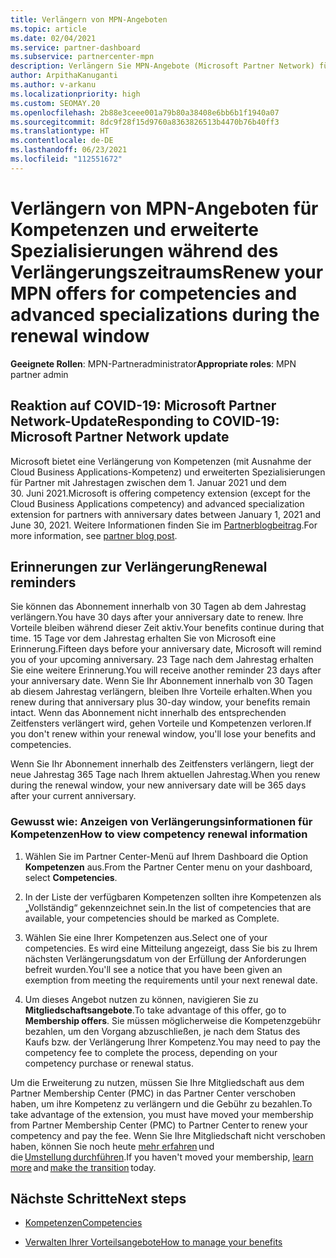 ```yaml
---
title: Verlängern von MPN-Angeboten
ms.topic: article
ms.date: 02/04/2021
ms.service: partner-dashboard
ms.subservice: partnercenter-mpn
description: Verlängern Sie MPN-Angebote (Microsoft Partner Network) für Kompetenzen und erweiterte Spezialisierungen. Der Verlängerungszeitraum beginnt einen Tag nach dem Jahrestag des Kaufdatums.
author: ArpithaKanuganti
ms.author: v-arkanu
ms.localizationpriority: high
ms.custom: SEOMAY.20
ms.openlocfilehash: 2b88e3ceee001a79b80a38408e6bb6b1f1940a07
ms.sourcegitcommit: 8dc9f28f15d9760a8363826513b4470b76b40ff3
ms.translationtype: HT
ms.contentlocale: de-DE
ms.lasthandoff: 06/23/2021
ms.locfileid: "112551672"
---
```

# <a name="renew-your-mpn-offers-for-competencies-and-advanced-specializations-during-the-renewal-window"></a><span data-ttu-id="cd1b7-103">Verlängern von MPN-Angeboten für Kompetenzen und erweiterte Spezialisierungen während des Verlängerungszeitraums</span><span class="sxs-lookup"><span data-stu-id="cd1b7-103">Renew your MPN offers for competencies and advanced specializations during the renewal window</span></span>

<span data-ttu-id="cd1b7-104">**Geeignete Rollen**: MPN-Partneradministrator</span><span class="sxs-lookup"><span data-stu-id="cd1b7-104">**Appropriate roles**: MPN partner admin</span></span>

## <a name="responding-to-covid-19-microsoft-partner-network-update"></a><span data-ttu-id="cd1b7-105">Reaktion auf COVID-19: Microsoft Partner Network-Update</span><span class="sxs-lookup"><span data-stu-id="cd1b7-105">Responding to COVID-19: Microsoft Partner Network update</span></span>

<span data-ttu-id="cd1b7-106">Microsoft bietet eine Verlängerung von Kompetenzen (mit Ausnahme der Cloud Business Applications-Kompetenz) und erweiterten Spezialisierungen für Partner mit Jahrestagen zwischen dem 1. Januar 2021 und dem 30. Juni 2021.</span><span class="sxs-lookup"><span data-stu-id="cd1b7-106">Microsoft is offering competency extension (except for the Cloud Business Applications competency) and advanced specialization extension for partners with anniversary dates between January 1, 2021 and June 30, 2021.</span></span> <span data-ttu-id="cd1b7-107">Weitere Informationen finden Sie im [Partnerblogbeitrag](https://blogs.partner.microsoft.com/mpn/responding-to-covid-19-microsoft-partner-network/).</span><span class="sxs-lookup"><span data-stu-id="cd1b7-107">For more information, see [partner blog post](https://blogs.partner.microsoft.com/mpn/responding-to-covid-19-microsoft-partner-network/).</span></span>

## <a name="renewal-reminders"></a><span data-ttu-id="cd1b7-108">Erinnerungen zur Verlängerung</span><span class="sxs-lookup"><span data-stu-id="cd1b7-108">Renewal reminders</span></span>

<span data-ttu-id="cd1b7-109">Sie können das Abonnement innerhalb von 30 Tagen ab dem Jahrestag verlängern.</span><span class="sxs-lookup"><span data-stu-id="cd1b7-109">You have 30 days after your anniversary date to renew.</span></span> <span data-ttu-id="cd1b7-110">Ihre Vorteile bleiben während dieser Zeit aktiv.</span><span class="sxs-lookup"><span data-stu-id="cd1b7-110">Your benefits continue during that time.</span></span> <span data-ttu-id="cd1b7-111">15 Tage vor dem Jahrestag erhalten Sie von Microsoft eine Erinnerung.</span><span class="sxs-lookup"><span data-stu-id="cd1b7-111">Fifteen days before your anniversary date, Microsoft will remind you of your upcoming anniversary.</span></span> <span data-ttu-id="cd1b7-112">23 Tage nach dem Jahrestag erhalten Sie eine weitere Erinnerung.</span><span class="sxs-lookup"><span data-stu-id="cd1b7-112">You will receive another reminder 23 days after your anniversary date.</span></span> <span data-ttu-id="cd1b7-113">Wenn Sie Ihr Abonnement innerhalb von 30 Tagen ab diesem Jahrestag verlängern, bleiben Ihre Vorteile erhalten.</span><span class="sxs-lookup"><span data-stu-id="cd1b7-113">When you renew during that anniversary plus 30-day window, your benefits remain intact.</span></span> <span data-ttu-id="cd1b7-114">Wenn das Abonnement nicht innerhalb des entsprechenden Zeitfensters verlängert wird, gehen Vorteile und Kompetenzen verloren.</span><span class="sxs-lookup"><span data-stu-id="cd1b7-114">If you don't renew within your renewal window, you'll lose your benefits and competencies.</span></span>

<span data-ttu-id="cd1b7-115">Wenn Sie Ihr Abonnement innerhalb des Zeitfensters verlängern, liegt der neue Jahrestag 365 Tage nach Ihrem aktuellen Jahrestag.</span><span class="sxs-lookup"><span data-stu-id="cd1b7-115">When you renew during the renewal window, your new anniversary date will be 365 days after your current anniversary.</span></span>

### <a name="how-to-view-competency-renewal-information"></a><span data-ttu-id="cd1b7-116">Gewusst wie: Anzeigen von Verlängerungsinformationen für Kompetenzen</span><span class="sxs-lookup"><span data-stu-id="cd1b7-116">How to view competency renewal information</span></span>

1. <span data-ttu-id="cd1b7-117">Wählen Sie im Partner Center-Menü auf Ihrem Dashboard die Option **Kompetenzen** aus.</span><span class="sxs-lookup"><span data-stu-id="cd1b7-117">From the Partner Center menu on your dashboard, select **Competencies**.</span></span>  

2. <span data-ttu-id="cd1b7-118">In der Liste der verfügbaren Kompetenzen sollten ihre Kompetenzen als „Vollständig“ gekennzeichnet sein.</span><span class="sxs-lookup"><span data-stu-id="cd1b7-118">In the list of competencies that are available, your competencies should be marked as Complete.</span></span>  

3. <span data-ttu-id="cd1b7-119">Wählen Sie eine Ihrer Kompetenzen aus.</span><span class="sxs-lookup"><span data-stu-id="cd1b7-119">Select one of your competencies.</span></span> <span data-ttu-id="cd1b7-120">Es wird eine Mitteilung angezeigt, dass Sie bis zu Ihrem nächsten Verlängerungsdatum von der Erfüllung der Anforderungen befreit wurden.</span><span class="sxs-lookup"><span data-stu-id="cd1b7-120">You'll see a notice that you have been given an exemption from meeting the requirements until your next renewal date.</span></span>

4. <span data-ttu-id="cd1b7-121">Um dieses Angebot nutzen zu können, navigieren Sie zu **Mitgliedschaftsangebote**.</span><span class="sxs-lookup"><span data-stu-id="cd1b7-121">To take advantage of this offer, go to **Membership offers**.</span></span> <span data-ttu-id="cd1b7-122">Sie müssen möglicherweise die Kompetenzgebühr bezahlen, um den Vorgang abzuschließen, je nach dem Status des Kaufs bzw. der Verlängerung Ihrer Kompetenz.</span><span class="sxs-lookup"><span data-stu-id="cd1b7-122">You may need to pay the competency fee to complete the process, depending on your competency purchase or renewal status.</span></span>

<span data-ttu-id="cd1b7-123">Um die Erweiterung zu nutzen, müssen Sie Ihre Mitgliedschaft aus dem Partner Membership Center (PMC) in das Partner Center verschoben haben, um ihre Kompetenz zu verlängern und die Gebühr zu bezahlen.</span><span class="sxs-lookup"><span data-stu-id="cd1b7-123">To take advantage of the extension, you must have moved your membership from Partner Membership Center (PMC) to Partner Center to renew your competency and pay the fee.</span></span> <span data-ttu-id="cd1b7-124">Wenn Sie Ihre Mitgliedschaft nicht verschoben haben, können Sie noch heute [mehr erfahren](partner-membership-center-retirement-faq.md) und die [Umstellung durchführen](https://partners.microsoft.com/partnerprogram/Welcome.aspx).</span><span class="sxs-lookup"><span data-stu-id="cd1b7-124">If you haven't moved your membership, [learn more](partner-membership-center-retirement-faq.md) and [make the transition](https://partners.microsoft.com/partnerprogram/Welcome.aspx) today.</span></span>  

## <a name="next-steps"></a><span data-ttu-id="cd1b7-125">Nächste Schritte</span><span class="sxs-lookup"><span data-stu-id="cd1b7-125">Next steps</span></span>

- [<span data-ttu-id="cd1b7-126">Kompetenzen</span><span class="sxs-lookup"><span data-stu-id="cd1b7-126">Competencies</span></span>](learn-about-competencies.md)

- [<span data-ttu-id="cd1b7-127">Verwalten Ihrer Vorteilsangebote</span><span class="sxs-lookup"><span data-stu-id="cd1b7-127">How to manage your benefits</span></span>](manage-your-partner-network-benefits.md)

